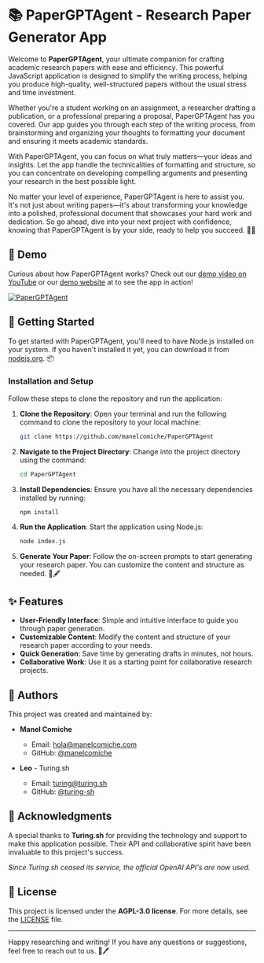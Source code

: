 # 📚 PaperGPTAgent - Research Paper Generator App

Welcome to **PaperGPTAgent**, your ultimate companion for crafting academic research papers with ease and efficiency. This powerful JavaScript application is designed to simplify the writing process, helping you produce high-quality, well-structured papers without the usual stress and time investment.

Whether you're a student working on an assignment, a researcher drafting a publication, or a professional preparing a proposal, PaperGPTAgent has you covered. Our app guides you through each step of the writing process, from brainstorming and organizing your thoughts to formatting your document and ensuring it meets academic standards.

With PaperGPTAgent, you can focus on what truly matters—your ideas and insights. Let the app handle the technicalities of formatting and structure, so you can concentrate on developing compelling arguments and presenting your research in the best possible light.

No matter your level of experience, PaperGPTAgent is here to assist you. It's not just about writing papers—it's about transforming your knowledge into a polished, professional document that showcases your hard work and dedication. So go ahead, dive into your next project with confidence, knowing that PaperGPTAgent is by your side, ready to help you succeed. 📝✨

## 🎥 Demo

Curious about how PaperGPTAgent works? Check out our [demo video on YouTube](https://www.youtube.com/watch?v=K--Hce9_fts) or our [demo website](https://gpt.manelcomiche.com) at to see the app in action!

[![PaperGPTAgent](https://i.imgur.com/X5ZBFCx.png)](https://youtu.be/nLFAZhXpflQ)

## 🚀 Getting Started

To get started with PaperGPTAgent, you'll need to have Node.js installed on your system. If you haven't installed it yet, you can download it from [nodejs.org](https://nodejs.org/). 📦

### Installation and Setup

Follow these steps to clone the repository and run the application:

1. **Clone the Repository**: Open your terminal and run the following command to clone the repository to your local machine:

    ```bash
    git clone https://github.com/manelcomiche/PaperGPTAgent
    ```

2. **Navigate to the Project Directory**: Change into the project directory using the command:

    ```bash
    cd PaperGPTAgent
    ```

3. **Install Dependencies**: Ensure you have all the necessary dependencies installed by running:

    ```bash
    npm install
    ```

4. **Run the Application**: Start the application using Node.js:

    ```bash
    node index.js
    ```

5. **Generate Your Paper**: Follow the on-screen prompts to start generating your research paper. You can customize the content and structure as needed. 📄🖋️

## ✨ Features

- **User-Friendly Interface**: Simple and intuitive interface to guide you through paper generation.
- **Customizable Content**: Modify the content and structure of your research paper according to your needs.
- **Quick Generation**: Save time by generating drafts in minutes, not hours.
- **Collaborative Work**: Use it as a starting point for collaborative research projects.

## 👥 Authors

This project was created and maintained by:

- **Manel Comiche**
  - Email: [hola@manelcomiche.com](mailto:hola@manelcomiche.com)
  - GitHub: [@manelcomiche](https://github.com/manelcomiche)

- **Leo** - Turing.sh
  - Email: [turing@turing.sh](mailto:turing@turing.sh)
  - GitHub: [@turing-sh](https://github.com/turing-sh)

## 🤝 Acknowledgments

A special thanks to **Turing.sh** for providing the technology and support to make this application possible. Their API and collaborative spirit have been invaluable to this project's success.

*Since Turing.sh ceased its service, the official OpenAI API's are now used.*

## 📜 License

This project is licensed under the **AGPL-3.0 license**. For more details, see the [LICENSE](LICENSE) file.

---

Happy researching and writing! If you have any questions or suggestions, feel free to reach out to us. 📃🖊️